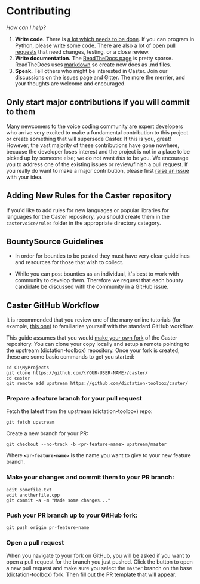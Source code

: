 # Contributing

*How can I help?*

1. **Write code.** There is [a lot which needs to be done](https://github.com/dictation-toolbox/caster/issues). If you can program in Python, please write some code. There are also a lot of [open pull requests](https://github.com/dictation-toolbox/Caster/pulls) that need changes, testing, or a close review.
2. **Write documentation.** The [ReadTheDocs page](http://caster.readthedocs.org/en/latest/) is pretty sparse. ReadTheDocs uses [markdown](https://markdown-guide.readthedocs.io/en/latest/) so create new docs as .md files.
3. **Speak.** Tell others who might be interested in Caster. Join our discussions on the issues page and [Gitter](https://gitter.im/dictation-toolbox/caster). The more the merrier, and your thoughts are welcome and encouraged.

## Only start major contributions if you will commit to them
Many newcomers to the voice coding community are expert developers who arrive very excited to make a fundamental contribution to this project or create something that will supersede Caster. If this is you, great! However, the vast majority of these contributions have gone nowhere, because the developer loses interest and the project is not in a place to be picked up by someone else; we do not want _this_ to be you. We encourage you to address one of the existing issues or review/finish a pull request. If you really do want to make a major contribution, please first [raise an issue](https://github.com/dictation-toolbox/Caster/issues/new/choose) with your idea.

## Adding New Rules for the Caster repository
If you'd like to add rules for new languages or popular libraries for languages for the Caster repository, you should create them in the `castervoice/rules` folder in the appropriate directory category.

## BountySource Guidelines
- In order for bounties to be posted they must have very clear guidelines and resources for those that wish to collect.

- While you can post bounties as an individual, it's best to work with community to develop them. Therefore we request that each bounty candidate be discussed with the community in a GitHub issue.

## Caster GitHub Workflow

It is recommended that you review one of the many online tutorials (for example, [this one](http://yangsu.github.io/pull-request-tutorial/)) to familiarize yourself with the standard GitHub workflow.

This guide assumes that you would [make your own fork](https://help.github.com/articles/fork-a-repo/) of the Caster repository. You can clone your copy locally and setup a remote pointing to the upstream (dictation-toolbox) repository. Once your fork is created, these are some basic commands to get you started:

    cd C:\MyProjects
    git clone https://github.com/{YOUR-USER-NAME}/caster/
    cd caster
    git remote add upstream https://github.com/dictation-toolbox/caster/


### Prepare a feature branch for your pull request

Fetch the latest from the upstream (dictation-toolbox) repo:

    git fetch upstream

Create a new branch for your PR:

    git checkout --no-track -b <pr-feature-name> upstream/master

Where **`<pr-feature-name>`** is the name you want to give to your new feature branch.


### Make your changes and commit them to your PR branch:

    edit somefile.txt
    edit anotherfile.cpp
    git commit -a -m "Made some changes..."


### Push your PR branch up to your GitHub fork:

    git push origin pr-feature-name


### Open a pull request

When you navigate to your fork on GitHub, you will be asked if you want to open a pull request for the branch you just pushed. Click the button to open a new pull request and make sure you select the `master` branch on the base (dictation-toolbox) fork. Then fill out the PR template that will appear.
